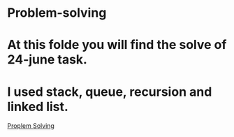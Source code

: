 # Problem-solving
# At this folde you will find the solve of 24-june task.
# I used stack, queue, recursion and linked list.
[Proplem Solving](https://rafahmahmoud.github.io/Problem-solving/)